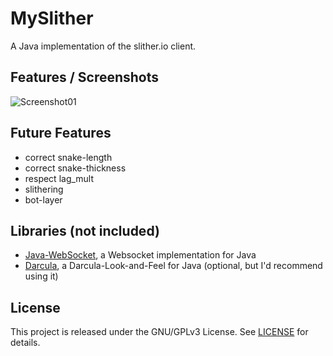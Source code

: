 # MySlither
A Java implementation of the slither.io client.

## Features / Screenshots
![Screenshot01](https://cloud.githubusercontent.com/assets/11258252/15582289/741d9dbe-2370-11e6-82a8-2dc135f823b6.png)

## Future Features
- correct snake-length
- correct snake-thickness
- respect lag_mult
- slithering
- bot-layer

## Libraries (not included)
- [Java-WebSocket](https://github.com/TooTallNate/Java-WebSocket), a Websocket implementation for Java
- [Darcula](https://github.com/bulenkov/Darcula), a Darcula-Look-and-Feel for Java (optional, but I'd recommend using it)

## License
This project is released under the GNU/GPLv3 License. See [LICENSE](LICENSE) for details.
